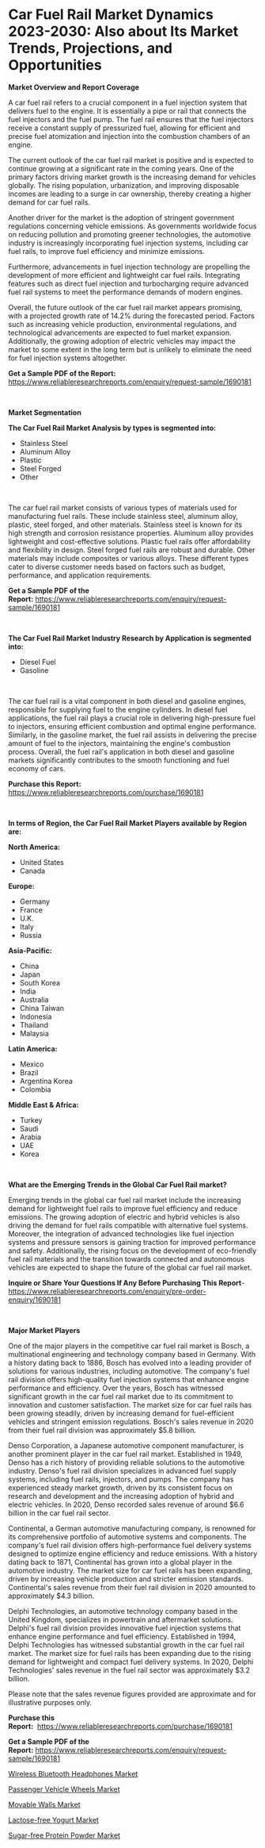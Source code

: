 <p><h1>Car Fuel Rail Market Dynamics 2023-2030: Also about Its Market Trends, Projections, and Opportunities</h1></p><p><strong>Market Overview and Report Coverage</strong></p>
<p><p>A car fuel rail refers to a crucial component in a fuel injection system that delivers fuel to the engine. It is essentially a pipe or rail that connects the fuel injectors and the fuel pump. The fuel rail ensures that the fuel injectors receive a constant supply of pressurized fuel, allowing for efficient and precise fuel atomization and injection into the combustion chambers of an engine.</p><p>The current outlook of the car fuel rail market is positive and is expected to continue growing at a significant rate in the coming years. One of the primary factors driving market growth is the increasing demand for vehicles globally. The rising population, urbanization, and improving disposable incomes are leading to a surge in car ownership, thereby creating a higher demand for car fuel rails.</p><p>Another driver for the market is the adoption of stringent government regulations concerning vehicle emissions. As governments worldwide focus on reducing pollution and promoting greener technologies, the automotive industry is increasingly incorporating fuel injection systems, including car fuel rails, to improve fuel efficiency and minimize emissions.</p><p>Furthermore, advancements in fuel injection technology are propelling the development of more efficient and lightweight car fuel rails. Integrating features such as direct fuel injection and turbocharging require advanced fuel rail systems to meet the performance demands of modern engines.</p><p>Overall, the future outlook of the car fuel rail market appears promising, with a projected growth rate of 14.2% during the forecasted period. Factors such as increasing vehicle production, environmental regulations, and technological advancements are expected to fuel market expansion. Additionally, the growing adoption of electric vehicles may impact the market to some extent in the long term but is unlikely to eliminate the need for fuel injection systems altogether.</p></p>
<p><strong>Get a Sample PDF of the Report:</strong> <a href="https://www.reliableresearchreports.com/enquiry/request-sample/1690181">https://www.reliableresearchreports.com/enquiry/request-sample/1690181</a></p>
<p>&nbsp;</p>
<p><strong>Market Segmentation</strong></p>
<p><strong>The Car Fuel Rail Market Analysis by types is segmented into:</strong></p>
<p><ul><li>Stainless Steel</li><li>Aluminum Alloy</li><li>Plastic</li><li>Steel Forged</li><li>Other</li></ul></p>
<p>&nbsp;</p>
<p><p>The car fuel rail market consists of various types of materials used for manufacturing fuel rails. These include stainless steel, aluminum alloy, plastic, steel forged, and other materials. Stainless steel is known for its high strength and corrosion resistance properties. Aluminum alloy provides lightweight and cost-effective solutions. Plastic fuel rails offer affordability and flexibility in design. Steel forged fuel rails are robust and durable. Other materials may include composites or various alloys. These different types cater to diverse customer needs based on factors such as budget, performance, and application requirements.</p></p>
<p><strong>Get a Sample PDF of the Report:</strong>&nbsp;<a href="https://www.reliableresearchreports.com/enquiry/request-sample/1690181">https://www.reliableresearchreports.com/enquiry/request-sample/1690181</a></p>
<p>&nbsp;</p>
<p><strong>The Car Fuel Rail Market Industry Research by Application is segmented into:</strong></p>
<p><ul><li>Diesel Fuel</li><li>Gasoline</li></ul></p>
<p>&nbsp;</p>
<p><p>The car fuel rail is a vital component in both diesel and gasoline engines, responsible for supplying fuel to the engine cylinders. In diesel fuel applications, the fuel rail plays a crucial role in delivering high-pressure fuel to injectors, ensuring efficient combustion and optimal engine performance. Similarly, in the gasoline market, the fuel rail assists in delivering the precise amount of fuel to the injectors, maintaining the engine's combustion process. Overall, the fuel rail's application in both diesel and gasoline markets significantly contributes to the smooth functioning and fuel economy of cars.</p></p>
<p><strong>Purchase this Report:</strong>&nbsp; <a href="https://www.reliableresearchreports.com/purchase/1690181">https://www.reliableresearchreports.com/purchase/1690181</a></p>
<p>&nbsp;</p>
<p><strong>In terms of Region, the Car Fuel Rail Market Players available by Region are:</strong></p>
<p>
    <p> <strong> North America: </strong>
        <ul>
            <li>United States</li>
            <li>Canada</li>
        </ul>
        </p> 
    <p> <strong> Europe: </strong>
        <ul>
            <li>Germany</li>
            <li>France</li>
            <li>U.K.</li>
            <li>Italy</li>
            <li>Russia</li>
        </ul>
        </p> 
    <p> <strong> Asia-Pacific: </strong>
        <ul>
            <li>China</li>
            <li>Japan</li>
            <li>South Korea</li>
            <li>India</li>
            <li>Australia</li>
            <li>China Taiwan</li>
            <li>Indonesia</li>
            <li>Thailand</li>
            <li>Malaysia</li>
        </ul>
        </p> 
    <p> <strong> Latin America: </strong>
        <ul>
            <li>Mexico</li>
            <li>Brazil</li>
            <li>Argentina Korea</li>
            <li>Colombia</li>
        </ul>
        </p> 
    <p> <strong> Middle East & Africa: </strong>
        <ul>
            <li>Turkey</li>
            <li>Saudi</li>
            <li>Arabia</li>
            <li>UAE</li>
            <li>Korea</li>
        </ul>
    </p>
    </p>
<p>&nbsp;</p>
<p><strong>What are the Emerging Trends in the Global Car Fuel Rail market?</strong></p>
<p><p>Emerging trends in the global car fuel rail market include the increasing demand for lightweight fuel rails to improve fuel efficiency and reduce emissions. The growing adoption of electric and hybrid vehicles is also driving the demand for fuel rails compatible with alternative fuel systems. Moreover, the integration of advanced technologies like fuel injection systems and pressure sensors is gaining traction for improved performance and safety. Additionally, the rising focus on the development of eco-friendly fuel rail materials and the transition towards connected and autonomous vehicles are expected to shape the future of the global car fuel rail market.</p></p>
<p><strong>Inquire or Share Your Questions If Any Before Purchasing This Report</strong>- <a href="https://www.reliableresearchreports.com/enquiry/pre-order-enquiry/1690181">https://www.reliableresearchreports.com/enquiry/pre-order-enquiry/1690181</a></p>
<p>&nbsp;</p>
<p><strong>Major Market Players</strong></p>
<p><p>One of the major players in the competitive car fuel rail market is Bosch, a multinational engineering and technology company based in Germany. With a history dating back to 1886, Bosch has evolved into a leading provider of solutions for various industries, including automotive. The company's fuel rail division offers high-quality fuel injection systems that enhance engine performance and efficiency. Over the years, Bosch has witnessed significant growth in the car fuel rail market due to its commitment to innovation and customer satisfaction. The market size for car fuel rails has been growing steadily, driven by increasing demand for fuel-efficient vehicles and stringent emission regulations. Bosch's sales revenue in 2020 from their fuel rail division was approximately $5.8 billion.</p><p>Denso Corporation, a Japanese automotive component manufacturer, is another prominent player in the car fuel rail market. Established in 1949, Denso has a rich history of providing reliable solutions to the automotive industry. Denso's fuel rail division specializes in advanced fuel supply systems, including fuel rails, injectors, and pumps. The company has experienced steady market growth, driven by its consistent focus on research and development and the increasing adoption of hybrid and electric vehicles. In 2020, Denso recorded sales revenue of around $6.6 billion in the car fuel rail sector.</p><p>Continental, a German automotive manufacturing company, is renowned for its comprehensive portfolio of automotive systems and components. The company's fuel rail division offers high-performance fuel delivery systems designed to optimize engine efficiency and reduce emissions. With a history dating back to 1871, Continental has grown into a global player in the automotive industry. The market size for car fuel rails has been expanding, driven by increasing vehicle production and stricter emission standards. Continental's sales revenue from their fuel rail division in 2020 amounted to approximately $4.3 billion.</p><p>Delphi Technologies, an automotive technology company based in the United Kingdom, specializes in powertrain and aftermarket solutions. Delphi's fuel rail division provides innovative fuel injection systems that enhance engine performance and fuel efficiency. Established in 1994, Delphi Technologies has witnessed substantial growth in the car fuel rail market. The market size for fuel rails has been expanding due to the rising demand for lightweight and compact fuel delivery systems. In 2020, Delphi Technologies' sales revenue in the fuel rail sector was approximately $3.2 billion.</p><p>Please note that the sales revenue figures provided are approximate and for illustrative purposes only.</p></p>
<p><strong>Purchase this Report:</strong>&nbsp;&nbsp;<a href="https://www.reliableresearchreports.com/purchase/1690181">https://www.reliableresearchreports.com/purchase/1690181</a></p>
<p></p>
<p><strong>Get a Sample PDF of the Report:</strong>&nbsp;<a href="https://www.reliableresearchreports.com/enquiry/request-sample/1690181">https://www.reliableresearchreports.com/enquiry/request-sample/1690181</a></p>
<p><p><a href="https://medium.com/@hotspotelectronicsstore/wireless-bluetooth-headphones-market-research-report-its-history-and-forecast-2023-to-2030-d25f2fd1fa35">Wireless Bluetooth Headphones Market</a></p><p><a href="https://github.com/gshchiplitsov/Market-Research-Report-List-1/blob/main/passenger-vehicle-wheels-market.md">Passenger Vehicle Wheels Market</a></p><p><a href="https://medium.com/@the.strong.zer0/decoding-movable-walls-market-metrics-market-share-trends-and-growth-patterns-4b312b2105bb">Movable Walls Market</a></p><p><a href="https://www.linkedin.com/pulse/lactose-free-yogurt-market-research-report-provides-thorough-v90le/">Lactose-free Yogurt Market</a></p><p><a href="https://www.linkedin.com/pulse/sugar-free-protein-powder-market-share-amp-new-trends-v02ye/">Sugar-free Protein Powder Market</a></p></p>